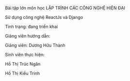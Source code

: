 Bài tập lớn môn học LẬP TRÌNH CÁC CÔNG NGHỆ HIỆN ĐẠI

Sử dụng công nghệ ReactJs và Django

Tình trạng: đang triển khai

Giảng viên hướng dẫn:

Giảng viên: Dương Hữu Thành

Sinh viên thực hiện:

Hồ Thị Trúc Ngân

Hồ Thị Kiều Trinh
